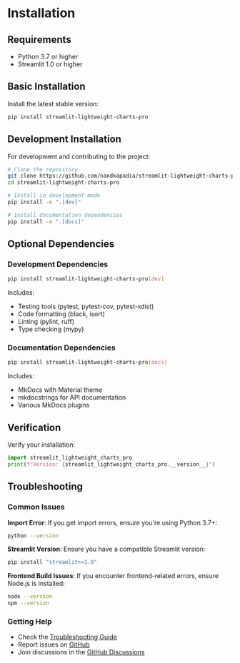# Installation

## Requirements

- Python 3.7 or higher
- Streamlit 1.0 or higher

## Basic Installation

Install the latest stable version:

```bash
pip install streamlit-lightweight-charts-pro
```

## Development Installation

For development and contributing to the project:

```bash
# Clone the repository
git clone https://github.com/nandkapadia/streamlit-lightweight-charts-pro.git
cd streamlit-lightweight-charts-pro

# Install in development mode
pip install -e ".[dev]"

# Install documentation dependencies
pip install -e ".[docs]"
```

## Optional Dependencies

### Development Dependencies

```bash
pip install streamlit-lightweight-charts-pro[dev]
```

Includes:
- Testing tools (pytest, pytest-cov, pytest-xdist)
- Code formatting (black, isort)
- Linting (pylint, ruff)
- Type checking (mypy)

### Documentation Dependencies

```bash
pip install streamlit-lightweight-charts-pro[docs]
```

Includes:
- MkDocs with Material theme
- mkdocstrings for API documentation
- Various MkDocs plugins

## Verification

Verify your installation:

```python
import streamlit_lightweight_charts_pro
print(f"Version: {streamlit_lightweight_charts_pro.__version__}")
```

## Troubleshooting

### Common Issues

**Import Error**: If you get import errors, ensure you're using Python 3.7+:

```bash
python --version
```

**Streamlit Version**: Ensure you have a compatible Streamlit version:

```bash
pip install "streamlit>=1.0"
```

**Frontend Build Issues**: If you encounter frontend-related errors, ensure Node.js is installed:

```bash
node --version
npm --version
```

### Getting Help

- Check the [Troubleshooting Guide](advanced/troubleshooting.md)
- Report issues on [GitHub](https://github.com/nandkapadia/streamlit-lightweight-charts-pro/issues)
- Join discussions in the [GitHub Discussions](https://github.com/nandkapadia/streamlit-lightweight-charts-pro/discussions)
